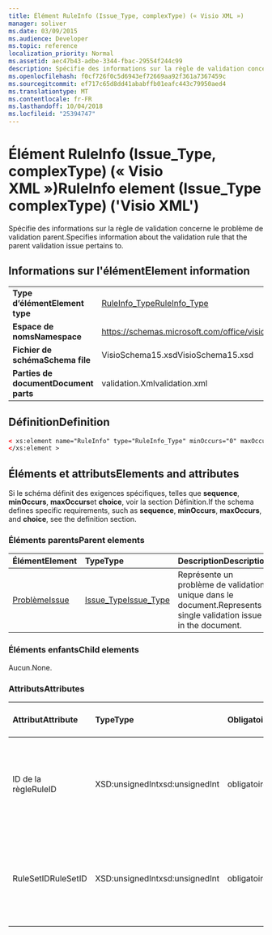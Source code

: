 ```yaml
---
title: Élément RuleInfo (Issue_Type, complexType) (« Visio XML »)
manager: soliver
ms.date: 03/09/2015
ms.audience: Developer
ms.topic: reference
localization_priority: Normal
ms.assetid: aec47b43-adbe-3344-fbac-29554f244c99
description: Spécifie des informations sur la règle de validation concerne le problème de validation parent.
ms.openlocfilehash: f0cf726f0c5d6943ef72669aa92f361a7367459c
ms.sourcegitcommit: ef717c65d8dd41ababffb01eafc443c79950aed4
ms.translationtype: MT
ms.contentlocale: fr-FR
ms.lasthandoff: 10/04/2018
ms.locfileid: "25394747"
---
```

# <a name="ruleinfo-element-issuetype-complextype-visio-xml"></a><span data-ttu-id="cf6f7-103">Élément RuleInfo (Issue_Type, complexType) (« Visio XML »)</span><span class="sxs-lookup"><span data-stu-id="cf6f7-103">RuleInfo element (Issue_Type complexType) ('Visio XML')</span></span>

<span data-ttu-id="cf6f7-104">Spécifie des informations sur la règle de validation concerne le problème de validation parent.</span><span class="sxs-lookup"><span data-stu-id="cf6f7-104">Specifies information about the validation rule that the parent validation issue pertains to.</span></span>
  
## <a name="element-information"></a><span data-ttu-id="cf6f7-105">Informations sur l'élément</span><span class="sxs-lookup"><span data-stu-id="cf6f7-105">Element information</span></span>

|||
|:-----|:-----|
|<span data-ttu-id="cf6f7-106">**Type d’élément**</span><span class="sxs-lookup"><span data-stu-id="cf6f7-106">**Element type**</span></span> <br/> |[<span data-ttu-id="cf6f7-107">RuleInfo_Type</span><span class="sxs-lookup"><span data-stu-id="cf6f7-107">RuleInfo_Type</span></span>](ruleinfo_type-complextypevisio-xml.md) <br/> |
|<span data-ttu-id="cf6f7-108">**Espace de noms**</span><span class="sxs-lookup"><span data-stu-id="cf6f7-108">**Namespace**</span></span> <br/> |https://schemas.microsoft.com/office/visio/2012/main  <br/> |
|<span data-ttu-id="cf6f7-109">**Fichier de schéma**</span><span class="sxs-lookup"><span data-stu-id="cf6f7-109">**Schema file**</span></span> <br/> |<span data-ttu-id="cf6f7-110">VisioSchema15.xsd</span><span class="sxs-lookup"><span data-stu-id="cf6f7-110">VisioSchema15.xsd</span></span>  <br/> |
|<span data-ttu-id="cf6f7-111">**Parties de document**</span><span class="sxs-lookup"><span data-stu-id="cf6f7-111">**Document parts**</span></span> <br/> |<span data-ttu-id="cf6f7-112">validation.Xml</span><span class="sxs-lookup"><span data-stu-id="cf6f7-112">validation.xml</span></span>  <br/> |
   
## <a name="definition"></a><span data-ttu-id="cf6f7-113">Définition</span><span class="sxs-lookup"><span data-stu-id="cf6f7-113">Definition</span></span>

```XML
< xs:element name="RuleInfo" type="RuleInfo_Type" minOccurs="0" maxOccurs="1" >
</xs:element >
```

## <a name="elements-and-attributes"></a><span data-ttu-id="cf6f7-114">Éléments et attributs</span><span class="sxs-lookup"><span data-stu-id="cf6f7-114">Elements and attributes</span></span>

<span data-ttu-id="cf6f7-115">Si le schéma définit des exigences spécifiques, telles que **sequence**, **minOccurs**, **maxOccurs**et **choice**, voir la section Définition.</span><span class="sxs-lookup"><span data-stu-id="cf6f7-115">If the schema defines specific requirements, such as **sequence**, **minOccurs**, **maxOccurs**, and **choice**, see the definition section.</span></span> 
  
### <a name="parent-elements"></a><span data-ttu-id="cf6f7-116">Éléments parents</span><span class="sxs-lookup"><span data-stu-id="cf6f7-116">Parent elements</span></span>

|<span data-ttu-id="cf6f7-117">**Élément**</span><span class="sxs-lookup"><span data-stu-id="cf6f7-117">**Element**</span></span>|<span data-ttu-id="cf6f7-118">**Type**</span><span class="sxs-lookup"><span data-stu-id="cf6f7-118">**Type**</span></span>|<span data-ttu-id="cf6f7-119">**Description**</span><span class="sxs-lookup"><span data-stu-id="cf6f7-119">**Description**</span></span>|
|:-----|:-----|:-----|
|[<span data-ttu-id="cf6f7-120">Problème</span><span class="sxs-lookup"><span data-stu-id="cf6f7-120">Issue</span></span>](issue-element-issues_type-complextypevisio-xml.md) <br/> |[<span data-ttu-id="cf6f7-121">Issue_Type</span><span class="sxs-lookup"><span data-stu-id="cf6f7-121">Issue_Type</span></span>](issue_type-complextypevisio-xml.md) <br/> |<span data-ttu-id="cf6f7-122">Représente un problème de validation unique dans le document.</span><span class="sxs-lookup"><span data-stu-id="cf6f7-122">Represents a single validation issue in the document.</span></span>  <br/> |
   
### <a name="child-elements"></a><span data-ttu-id="cf6f7-123">Éléments enfants</span><span class="sxs-lookup"><span data-stu-id="cf6f7-123">Child elements</span></span>

<span data-ttu-id="cf6f7-124">Aucun.</span><span class="sxs-lookup"><span data-stu-id="cf6f7-124">None.</span></span>
  
### <a name="attributes"></a><span data-ttu-id="cf6f7-125">Attributs</span><span class="sxs-lookup"><span data-stu-id="cf6f7-125">Attributes</span></span>

|<span data-ttu-id="cf6f7-126">**Attribut**</span><span class="sxs-lookup"><span data-stu-id="cf6f7-126">**Attribute**</span></span>|<span data-ttu-id="cf6f7-127">**Type**</span><span class="sxs-lookup"><span data-stu-id="cf6f7-127">**Type**</span></span>|<span data-ttu-id="cf6f7-128">**Obligatoire**</span><span class="sxs-lookup"><span data-stu-id="cf6f7-128">**Required**</span></span>|<span data-ttu-id="cf6f7-129">**Description**</span><span class="sxs-lookup"><span data-stu-id="cf6f7-129">**Description**</span></span>|<span data-ttu-id="cf6f7-130">**Valeurs possibles**</span><span class="sxs-lookup"><span data-stu-id="cf6f7-130">**Possible values**</span></span>|
|:-----|:-----|:-----|:-----|:-----|
|<span data-ttu-id="cf6f7-131">ID de la règle</span><span class="sxs-lookup"><span data-stu-id="cf6f7-131">RuleID</span></span>  <br/> |<span data-ttu-id="cf6f7-132">XSD:unsignedInt</span><span class="sxs-lookup"><span data-stu-id="cf6f7-132">xsd:unsignedInt</span></span>  <br/> |<span data-ttu-id="cf6f7-133">obligatoire</span><span class="sxs-lookup"><span data-stu-id="cf6f7-133">required</span></span>  <br/> |<span data-ttu-id="cf6f7-134">Spécifie l’identificateur unique de la règle de validation concerne le problème parent.</span><span class="sxs-lookup"><span data-stu-id="cf6f7-134">Specifies the unique identifier of the validation rule that the parent issue pertains to.</span></span>  <br/> |<span data-ttu-id="cf6f7-135">Valeurs du type xsd:unsignedInt.</span><span class="sxs-lookup"><span data-stu-id="cf6f7-135">Values of the xsd:unsignedInt type.</span></span>  <br/> |
|<span data-ttu-id="cf6f7-136">RuleSetID</span><span class="sxs-lookup"><span data-stu-id="cf6f7-136">RuleSetID</span></span>  <br/> |<span data-ttu-id="cf6f7-137">XSD:unsignedInt</span><span class="sxs-lookup"><span data-stu-id="cf6f7-137">xsd:unsignedInt</span></span>  <br/> |<span data-ttu-id="cf6f7-138">obligatoire</span><span class="sxs-lookup"><span data-stu-id="cf6f7-138">required</span></span>  <br/> |<span data-ttu-id="cf6f7-139">Spécifie l’identificateur unique de l’ensemble de règles de validation concerne le problème parent.</span><span class="sxs-lookup"><span data-stu-id="cf6f7-139">Specifies the unique identifier of the validation rule set that the parent issue pertains to.</span></span>  <br/> |<span data-ttu-id="cf6f7-140">Valeurs du type xsd:unsignedInt.</span><span class="sxs-lookup"><span data-stu-id="cf6f7-140">Values of the xsd:unsignedInt type.</span></span>  <br/> |
   

